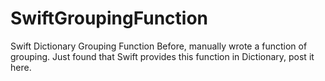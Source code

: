 # SwiftGroupingFunction
Swift Dictionary Grouping Function
Before, manually wrote a function of grouping. Just found that Swift provides this function in Dictionary, post it here.
